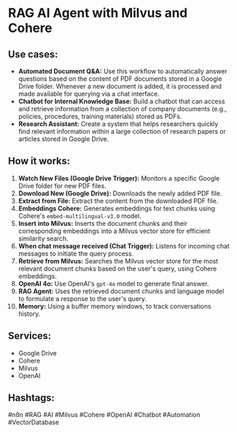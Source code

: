 # RAG AI Agent with Milvus and Cohere

## Use cases:

- **Automated Document Q&A:** Use this workflow to automatically answer questions based on the content of PDF documents stored in a Google Drive folder. Whenever a new document is added, it is processed and made available for querying via a chat interface.
- **Chatbot for Internal Knowledge Base:** Build a chatbot that can access and retrieve information from a collection of company documents (e.g., policies, procedures, training materials) stored as PDFs.
- **Research Assistant:** Create a system that helps researchers quickly find relevant information within a large collection of research papers or articles stored in Google Drive.

## How it works:

1.  **Watch New Files (Google Drive Trigger):** Monitors a specific Google Drive folder for new PDF files.
2.  **Download New (Google Drive):** Downloads the newly added PDF file.
3.  **Extract from File:** Extract the content from the downloaded PDF file.
4.  **Embeddings Cohere:** Generates embeddings for text chunks using Cohere's `embed-multilingual-v3.0` model.
5.  **Insert into Milvus:** Inserts the document chunks and their corresponding embeddings into a Milvus vector store for efficient similarity search.
6.  **When chat message received (Chat Trigger):** Listens for incoming chat messages to initiate the query process.
7.  **Retrieve from Milvus:** Searches the Milvus vector store for the most relevant document chunks based on the user's query, using Cohere embeddings.
8.  **OpenAI 4o:** Use OpenAI's `gpt-4o` model to generate final answer.
9.  **RAG Agent:** Uses the retrieved document chunks and language model to formulate a response to the user's query.
10. **Memory:** Using a buffer memory windows, to track conversations history.

## Services:

-   Google Drive
-   Cohere
-   Milvus
-   OpenAI

## Hashtags:

#n8n #RAG #AI #Milvus #Cohere #OpenAI #Chatbot #Automation #VectorDatabase
